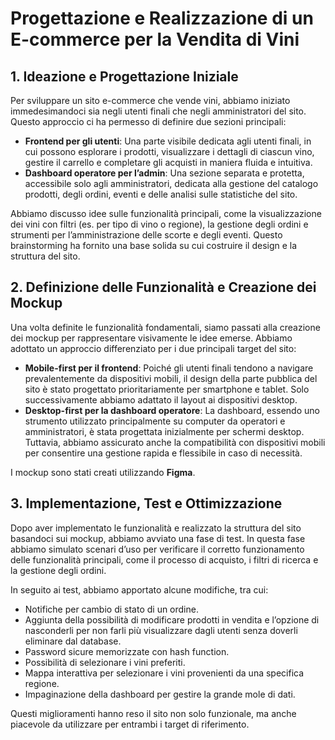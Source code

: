 # Progettazione e Realizzazione di un E-commerce per la Vendita di Vini

## 1. Ideazione e Progettazione Iniziale
Per sviluppare un sito e-commerce che vende vini, abbiamo iniziato immedesimandoci sia negli utenti finali che negli amministratori del sito. Questo approccio ci ha permesso di definire due sezioni principali:

- **Frontend per gli utenti**: Una parte visibile dedicata agli utenti finali, in cui possono esplorare i prodotti, visualizzare i dettagli di ciascun vino, gestire il carrello e completare gli acquisti in maniera fluida e intuitiva.
- **Dashboard operatore per l’admin**: Una sezione separata e protetta, accessibile solo agli amministratori, dedicata alla gestione del catalogo prodotti, degli ordini, eventi e delle analisi sulle statistiche del sito.

Abbiamo discusso idee sulle funzionalità principali, come la visualizzazione dei vini con filtri (es. per tipo di vino o regione), la gestione degli ordini e strumenti per l’amministrazione delle scorte e degli eventi. Questo brainstorming ha fornito una base solida su cui costruire il design e la struttura del sito.

## 2. Definizione delle Funzionalità e Creazione dei Mockup
Una volta definite le funzionalità fondamentali, siamo passati alla creazione dei mockup per rappresentare visivamente le idee emerse. Abbiamo adottato un approccio differenziato per i due principali target del sito:

- **Mobile-first per il frontend**: Poiché gli utenti finali tendono a navigare prevalentemente da dispositivi mobili, il design della parte pubblica del sito è stato progettato prioritariamente per smartphone e tablet. Solo successivamente abbiamo adattato il layout ai dispositivi desktop.
- **Desktop-first per la dashboard operatore**: La dashboard, essendo uno strumento utilizzato principalmente su computer da operatori e amministratori, è stata progettata inizialmente per schermi desktop. Tuttavia, abbiamo assicurato anche la compatibilità con dispositivi mobili per consentire una gestione rapida e flessibile in caso di necessità.

I mockup sono stati creati utilizzando **Figma**.

## 3. Implementazione, Test e Ottimizzazione
Dopo aver implementato le funzionalità e realizzato la struttura del sito basandoci sui mockup, abbiamo avviato una fase di test. In questa fase abbiamo simulato scenari d’uso per verificare il corretto funzionamento delle funzionalità principali, come il processo di acquisto, i filtri di ricerca e la gestione degli ordini.

In seguito ai test, abbiamo apportato alcune modifiche, tra cui:

- Notifiche per cambio di stato di un ordine.
- Aggiunta della possibilità di modificare prodotti in vendita e l’opzione di nasconderli per non farli più visualizzare dagli utenti senza doverli eliminare dal database.
- Password sicure memorizzate con hash function.
- Possibilità di selezionare i vini preferiti.
- Mappa interattiva per selezionare i vini provenienti da una specifica regione.
- Impaginazione della dashboard per gestire la grande mole di dati.

Questi miglioramenti hanno reso il sito non solo funzionale, ma anche piacevole da utilizzare per entrambi i target di riferimento.

